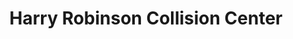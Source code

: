 ---
title: "Harry Robinson Collision Center"
url: /fort-smith/harry-robinson-collision-center/
shop: car repair
---